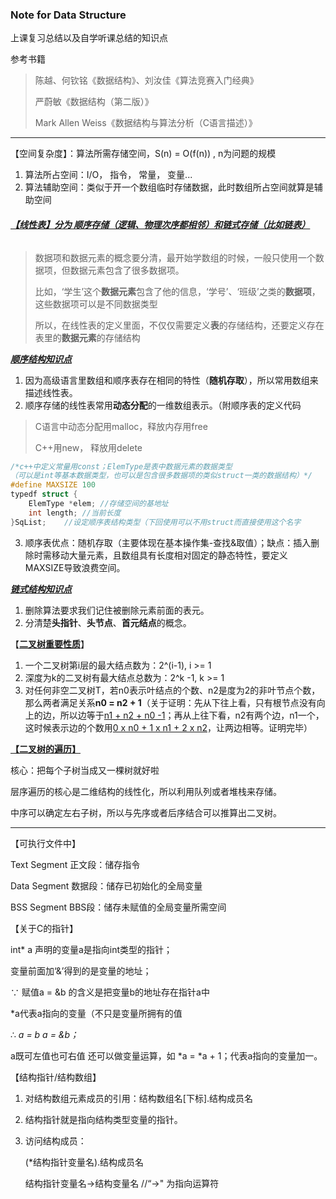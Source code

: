 ### Note for Data Structure

上课复习总结以及自学听课总结的知识点

 参考书籍

> 陈越、何钦铭《数据结构》、刘汝佳《算法竞赛入门经典》
>
> 严蔚敏《数据结构（第二版）》
>
> Mark Allen Weiss《数据结构与算法分析（C语言描述）》

***

【空间复杂度】：算法所需存储空间，S(n) = O(f(n)) , n为问题的规模

1. 算法所占空间：I/O， 指令， 常量， 变量...
2. 算法辅助空间：类似于开一个数组临时存储数据，此时数组所占空间就算是辅助空间  





###### <u>**【线性表】分为 顺序存储（逻辑、物理次序都相邻）和链式存储（比如链表）**</u>

> 数据项和数据元素的概念要分清，最开始学数组的时候，一般只使用一个数据项，但数据元素包含了很多数据项。
>
> 比如，‘学生’这个**数据元素**包含了他的信息，‘学号’、‘班级’之类的**数据项**，这些数据项可以是不同数据类型
>
> 所以，在线性表的定义里面，不仅仅需要定义**表**的存储结构，还要定义存在表里的**数据元素**的存储结构

***<u>顺序结构知识点</u>***

1. 因为高级语言里数组和顺序表存在相同的特性（**随机存取**），所以常用数组来描述线性表。
2. 顺序存储的线性表常用**动态分配**的一维数组表示。（附顺序表的定义代码

> C语言中动态分配用malloc，释放内存用free
>
> C++用new， 释放用delete

```c++
/*c++中定义常量用const；ElemType是表中数据元素的数据类型  
（可以是int等基本数据类型，也可以是包含很多数据项的类似struct一类的数据结构）*/
#define MAXSIZE 100  
typedf struct {
	ElemType *elem;	//存储空间的基地址
	int length;	//当前长度
}SqList;	//设定顺序表结构类型（下回使用可以不用struct而直接使用这个名字
```

3. 顺序表优点：随机存取（主要体现在基本操作集-查找&取值）；缺点：插入删除时需移动大量元素，且数组具有长度相对固定的静态特性，要定义MAXSIZE导致浪费空间。

***<u>链式结构知识点</u>***

1. 删除算法要求我们记住被删除元素前面的表元。
2. 分清楚**头指针**、**头节点**、**首元结点**的概念。



【**<u>二叉树重要性质</u>**】

1. 一个二叉树第i层的最大结点数为：2^(i-1), i >= 1
2. 深度为k的二叉树有最大结点总数为：2^k -1, k >= 1
3. 对任何非空二叉树T，若n0表示叶结点的个数、n2是度为2的非叶节点个数，那么两者满足关系**n0 = n2 + 1**（关于证明：先从下往上看，只有根节点没有向上的边，所以边等于<u>n1 + n2 + n0 -1</u>；再从上往下看，n2有两个边，n1一个，这时候表示边的个数用<u>0 x n0 + 1 x n1 + 2 x n2</u>，让两边相等。证明完毕）

<u>**【二叉树的遍历】**</u>

核心：把每个子树当成又一棵树就好啦

层序遍历的核心是二维结构的线性化，所以利用队列或者堆栈来存储。

中序可以确定左右子树，所以与先序或者后序结合可以推算出二叉树。

***



【可执行文件中】

Text Segment 正文段：储存指令

Data Segment 数据段：储存已初始化的全局变量

BSS Segment BBS段：储存未赋值的全局变量所需空间

  

【关于C的指针】

int*  a 声明的变量a是指向int类型的指针；

变量前面加‘&’得到的是变量的地址；

∵  赋值a = &b 的含义是把变量b的地址存在指针a中  

*a代表a指向的变量（不只是变量所拥有的值

∴ *a = b        a = &b；*  

a既可左值也可右值 还可以做变量运算，如 *a = *a + 1；代表a指向的变量加一。





【结构指针/结构数组】

1. 对结构数组元素成员的引用：结构数组名[下标].结构成员名

2. 结构指针就是指向结构类型变量的指针。

3. 访问结构成员：   

   (*结构指针变量名).结构成员名

   结构指针变量名->结构变量名	//“->" 为指向运算符